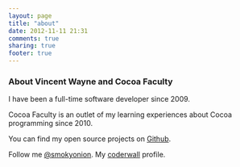```yaml
---
layout: page
title: "about"
date: 2012-11-11 21:31
comments: true
sharing: true
footer: true
---
```


### About Vincent Wayne and Cocoa Faculty

I have been a full-time software developer since 2009.

Cocoa Faculty is an outlet of my learning experiences about Cocoa programming since 2010.

You can find my open source projects on [Github](https://github.com/smokyonion).

Follow me [@smokyonion](https://twitter.com/smokyonion).
My [coderwall](https://coderwall.com/smokyonion) profile.

